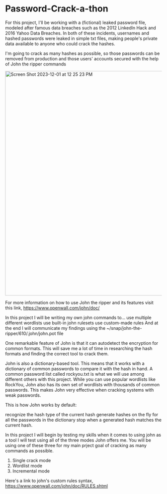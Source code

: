 # Password-Crack-a-thon
For this project, I'll be working with a (fictional) leaked password file, modeled after famous data breaches such as the 2012 LinkedIn Hack and 2016 Yahoo Data Breaches. In both of these incidents, usernames and hashed passwords were leaked in simple txt files, making people's private data available to anyone who could crack the hashes.

I'm going to crack as many hashes as possible, so those passwords can be removed from production and those users' accounts secured with the help of John the ripper commands

<img width="720" alt="Screen Shot 2023-12-01 at 12 25 23 PM" src="https://github.com/larnelle15/Password-Crack-a-thon/assets/139686202/93d4092e-0bfd-4e1c-89eb-2f703b6d38c7">
 
For more information on how to use John the ripper and its features visit this link, https://www.openwall.com/john/doc/

In this project I will be writing my own john commands to...
use multiple different wordlists
use built-in john rulesets
use custom-made rules
And at the end I will communicate my findings using the ~/snap/john-the-ripper/610/.john/john.pot file

One remarkable feature of John is that it can autodetect the encryption for common formats. This will save me a lot of time in researching the hash formats and finding the correct tool to crack them.

John is also a dictionary-based tool. This means that it works with a dictionary of common passwords to compare it with the hash in hand. A common password list called rockyou.txt is what we will use among different others with this project.
While you can use popular wordlists like RockYou, John also has its own set of wordlists with thousands of common passwords. This makes John very effective when cracking systems with weak passwords.

This is how John works by default:

recognize the hash type of the current hash
generate hashes on the fly for all the passwords in the dictionary
stop when a generated hash matches the current hash.

In this project I will begin by testing my skills when it comes to using john as a tool
I will test using all of the three modes John offers me. You will be using one of these three for my main prject goal of cracking as many commands as possible.

1. Single crack mode
2. Wordlist mode
3. Incremental mode

Here's a link to john's custom rules syntax, https://www.openwall.com/john/doc/RULES.shtml








